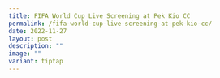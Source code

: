 ```yaml
---
title: FIFA World Cup Live Screening at Pek Kio CC
permalink: /fifa-world-cup-live-screening-at-pek-kio-cc/
date: 2022-11-27
layout: post
description: ""
image: ""
variant: tiptap
---
```

